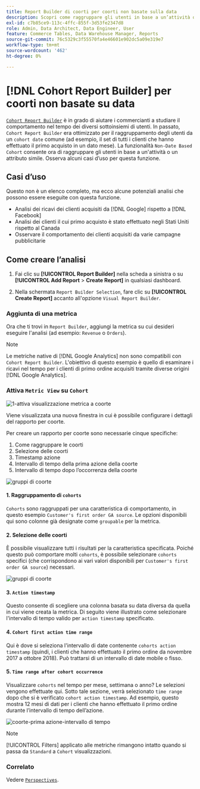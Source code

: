 ```yaml
---
title: Report Builder di coorti per coorti non basate sulla data
description: Scopri come raggruppare gli utenti in base a un’attività o un attributo simile.
exl-id: c7b85ce9-113c-4ffc-855f-3d53fe2347d8
role: Admin, Data Architect, Data Engineer, User
feature: Commerce Tables, Data Warehouse Manager, Reports
source-git-commit: 76c5329c3f55570fa4e46601e902dc5a09e319e7
workflow-type: tm+mt
source-wordcount: '462'
ht-degree: 0%

---
```


# [!DNL Cohort Report Builder] per coorti non basate su data

[`Cohort Report Builder`](../dev-reports/cohort-rpt-bldr.md) è in grado di aiutare i commercianti a studiare il comportamento nel tempo dei diversi sottoinsiemi di utenti. In passato, `Cohort Report Builder` era ottimizzato per il raggruppamento degli utenti da un `cohort date` comune (ad esempio, il set di tutti i clienti che hanno effettuato il primo acquisto in un dato mese). La funzionalità `Non-Date Based Cohort` consente ora di raggruppare gli utenti in base a un&#39;attività o un attributo simile. Osserva alcuni casi d’uso per questa funzione.

## Casi d’uso

Questo non è un elenco completo, ma ecco alcune potenziali analisi che possono essere eseguite con questa funzione.

* Analisi dei ricavi dei clienti acquisiti da [!DNL Google] rispetto a [!DNL Facebook]
* Analisi dei clienti il cui primo acquisto è stato effettuato negli Stati Uniti rispetto al Canada
* Osservare il comportamento dei clienti acquisiti da varie campagne pubblicitarie

## Come creare l’analisi

1. Fai clic su **[!UICONTROL Report Builder]** nella scheda a sinistra o su **[!UICONTROL Add Report** > **Create Report]** in qualsiasi dashboard.

1. Nella schermata `Report Builder Selection`, fare clic su **[!UICONTROL Create Report]** accanto all&#39;opzione `Visual Report Builder`.

### Aggiunta di una metrica

Ora che ti trovi in `Report Builder`, aggiungi la metrica su cui desideri eseguire l&#39;analisi (ad esempio: `Revenue` o `Orders`).

>[!NOTE]
>
>Le metriche native di [!DNL Google Analytics] non sono compatibili con `Cohort Report Builder`. L&#39;obiettivo di questo esempio è quello di esaminare i ricavi nel tempo per i clienti di primo ordine acquisiti tramite diverse origini [!DNL Google Analytics].

### Attiva `Metric View` su `Cohort`

![1-attiva visualizzazione metrica a coorte](../../assets/1-toggle-metric-view-to-cohort.png)

Viene visualizzata una nuova finestra in cui è possibile configurare i dettagli del rapporto per coorte.

Per creare un rapporto per coorte sono necessarie cinque specifiche:

1. Come raggruppare le coorti
1. Selezione delle coorti
1. Timestamp azione
1. Intervallo di tempo della prima azione della coorte
1. Intervallo di tempo dopo l’occorrenza della coorte

![gruppi di coorte](../../assets/2-cohort-groups.png)<!--{: width="200" height="224"}-->



#### 1. Raggruppamento di `cohorts`

`Cohorts` sono raggruppati per una caratteristica di comportamento, in questo esempio `Customer's first order GA source`. Le opzioni disponibili qui sono colonne già designate come `groupable` per la metrica.

#### 2. Selezione delle coorti

È possibile visualizzare tutti i risultati per la caratteristica specificata. Poiché questo può comportare molti `cohorts`, è possibile selezionare `cohorts` specifici (che corrispondono ai vari valori disponibili per `Customer's first order GA source`) necessari.

![gruppi di coorte](../../assets/4-cohort-groups.png)<!--{: width="300" height="338"}-->

#### 3. `Action timestamp`

Questo consente di scegliere una colonna basata su data diversa da quella in cui viene creata la metrica. Di seguito viene illustrato come selezionare l&#39;intervallo di tempo valido per `action timestamp` specificato.

#### 4. `Cohort first action time range`

Qui è dove si seleziona l&#39;intervallo di date contenente `cohorts action timestamp` (quindi, i clienti che hanno effettuato il primo ordine da novembre 2017 a ottobre 2018). Può trattarsi di un intervallo di date mobile o fisso.

#### 5. `Time range after cohort occurrence`

Visualizzare `cohorts` nel tempo per mese, settimana o anno? Le selezioni vengono effettuate qui. Sotto tale sezione, verrà selezionato `time range` dopo che si è verificato `cohort action timestamp`. Ad esempio, questo mostra 12 mesi di dati per i clienti che hanno effettuato il primo ordine durante l’intervallo di tempo dell’azione.

![coorte-prima azione-intervallo di tempo](../../assets/5-cohort-first-action-time-range.png)<!--{: width="400" height="557"}-->

>[!NOTE]
>
>[!UICONTROL Filters] applicato alle metriche rimangono intatto quando si passa da `Standard` a `Cohort` visualizzazioni.

### Correlato

Vedere [`Perspectives`](../../data-analyst/dev-reports/cohort-rpt-bldr.md).
